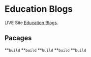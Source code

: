 # Education Blogs

LIVE Site [Education Blogs](https://github.com/facebook/create-react-app).

## Pacages
**`build`
**`build`
**`build`
**`build`
**`build`

